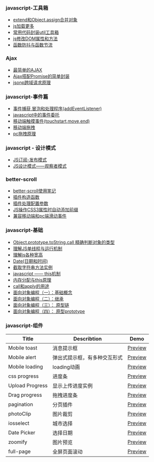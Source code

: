 ### javascript-工具箱
- [extend和Object.assign合并对象](./Marklist/list-1/extend和Object.assign合并对象.md) 
- [js加载更多](./Marklist/list-1/js分页.md)    
- [常用代码封装util工具箱](./Marklist/list-1/assets/utils)
- [js修改DOM属性和方法](./Marklist/list-1/js修改DOM属性和方法.md)
- [函数防抖与函数节流](./Marklist/list-1/函数防抖与函数节流.md) 


### Ajax 
- [最简单的AJAX](./Marklist/list-1/最简单的AJAX.md)
- [Ajax搭配Promise的简单封装](./Marklist/list-1/Ajax搭配Promise的简单封装.md)
- [jsonp跨域请求原理](./Marklist/list-1/jsonp跨域请求原理.md)   


### javascript-事件篇
- [事件捕获,冒泡和处理程序(addEventListener)](./Marklist/list-1/事件捕获,冒泡和处理程序.md)
- [javascript中的事件委托](./Marklist/list-1/事件委托.md)
- [移动端触摸事件(touchstart,move,end)](./Marklist/list-1/移动端事件.md)
- [移动端拖拽](./Marklist/list-1/移动端拖拽.md)
- [pc拖拽原理](./Marklist/list-1/pc拖拽原理.md)

### javascript - 设计模式
- [JS订阅-发布模式](./Marklist/list-1/订阅发布模式.md)
- [JS设计模式——观察者模式](./Marklist/list-1/观察者模式.md)

### better-scroll
- [better-scroll使用笔记](./Marklist/list-3/better-scroll使用笔记.md)    
- [插件构造函数](./Marklist/list-3/插件构造函数.md)    
- [插件处理配置参数](./Marklist/list-3/插件处理配置参数.md)   
- [JS操作CSS3属性时自动添加前缀](./Marklist/list-3/JS操作CSS3属性时自动添加前缀.md)    
- [兼容移动端和pc端滑动事件](./Marklist/list-3/兼容移动端和pc端滑动事件.md)


### javascript-基础 
- [Object.prototype.toString.call 精确判断对象的类型](./Marklist/list-1/精确判断对象的类型.md)
- [理解JS单线程与运行机制](./Marklist/list-1/理解JS单线程与运行机制.md)
- [理解js各种宽高](./Marklist/list-1/理解js各种宽高.md)
- [Date(日期和时间)](./Marklist/list-1/Date日期对象.md)
- [截取字符串方法实例](./Marklist/list-1/字符串的操作.md) 
- [javascript —— this机制](./Marklist/list-1/This机制.md)
- [内存分配与this原理](./Marklist/list-1/js内存分配与this原理.md)
- [call和apply的用途](./Marklist/list-1/call和apply的用途.md) 
- [面向对象编程（一）：基础概念](./Marklist/list-1/js面向对象基础概念.md)  
- [面向对象编程（二）：继承](./Marklist/list-1/js面向对象继承.md)  
- [面向对象编程（三）： 原型链](./Marklist/list-1/原型链.md) 
- [面向对象编程（四）： 原型prototype](./Marklist/list-1/原型prototype)      



### javascript-组件
|Title                 |Describtion               |Demo                                                                                 |
|----------------------|--------------------------|-------------------------------------------------------------------------------------|
|Mobile toast          |消息提示框                   |[Preview](https://liangweibiao.github.io/v-mark/Marklist/NO.02/Marklist/list-2/dist/components/toast/index.html)     |
|Mobile alert          |弹出式提示框，有多种交互形式   |[Preview](https://liangweibiao.github.io/v-mark/Marklist/NO.02/Marklist/list-2/dist/components/alert/index.html)     |
|Mobile loading        |loading动画                  |[Preview](https://liangweibiao.github.io/v-mark/Marklist/NO.02/Marklist/list-2/dist/components/loading/index.html)     |
|css   progress        |进度条                     |[Preview](https://liangweibiao.github.io/v-mark/Marklist/NO.02/Marklist/list-2/dist/components/percent/)     |
|Upload Progress       |显示上传进度实例           |[Preview](https://liangweibiao.github.io/v-mark/Marklist/NO.02/Marklist/list-2/dist/components/upload-progress)     |
|Drag   progress       |拖拽进度条                     |[Preview](https://liangweibiao.github.io/v-mark/Marklist/NO.02/Marklist/list-2/dist/components/drag-progress/)     |
|pagination            |分页插件                     |[Preview](https://liangweibiao.github.io/v-mark/Marklist/NO.02/Marklist/list-2/dist/components/pagination/)     |
|photoClip             |图片裁剪                     |[Preview](https://liangweibiao.github.io/v-mark/Marklist/NO.02/Marklist/list-2/dist/components/photo-clip/)     |
|iosselect             |城市选择                     |[Preview](https://github.com/zhoushengmufc/iosselect)     |
|Date   Picker         |选择日期                     |[Preview](https://liangweibiao.github.io/v-mark/Marklist/NO.02/Marklist/list-2/dist/components/datePicker)     |
|zoomify               |图片预览                     |[Preview](http://www.jq22.com/yanshi9102)     |
|full-page             |全屏页面滚动                     |[Preview](https://liangweibiao.github.io/v-mark/Marklist/NO.02/Marklist/list-2/dist/components/full-page/index.html)     |

 
